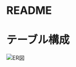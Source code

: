 # README

# テーブル構成

![ER図](https://user-images.githubusercontent.com/46367836/57757931-816cba00-7731-11e9-9eb4-e637956d27b3.png)
